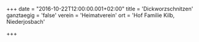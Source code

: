 +++
date = "2016-10-22T12:00:00.001+02:00"
title = 'Dickworzschnitzen'
ganztaegig = 'false'
verein = 'Heimatverein'
ort = 'Hof Familie Kilb, Niederjosbach'

+++

      